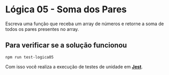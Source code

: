 # Lógica 05 - Soma dos Pares

Escreva uma função que receba um array de números e retorne a soma de todos os pares presentes no array.

## Para verificar se a solução funcionou

``` npm run test-logica05 ```

Com isso você realiza a execução de testes de unidade em [**Jest**](https://jestjs.io/pt-BR/).